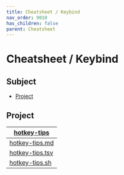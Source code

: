 ```yaml
---
title: Cheatsheet / Keybind
nav_order: 9010
has_children: false
parent: Cheatsheet
---
```



# Cheatsheet / Keybind




## Subject

* [Project](#project)




## Project

| [hotkey-tips](https://github.com/samwhelp/manjaro-kde-plasma-adjustment/tree/main/project/gen/hotkey-tips) |
| ----------- |
| [hotkey-tips.md](https://github.com/samwhelp/manjaro-kde-plasma-adjustment/blob/main/project/gen/hotkey-tips/dist/locale/en_US/hotkey-tips.md) |
| [hotkey-tips.tsv](https://github.com/samwhelp/manjaro-kde-plasma-adjustment/blob/main/project/gen/hotkey-tips/dist/locale/en_US/hotkey-tips.tsv) |
| [hotkey-tips.sh](https://github.com/samwhelp/manjaro-kde-plasma-adjustment/blob/main/project/gen/hotkey-tips/dist/locale/en_US/hotkey-tips.sh) |
